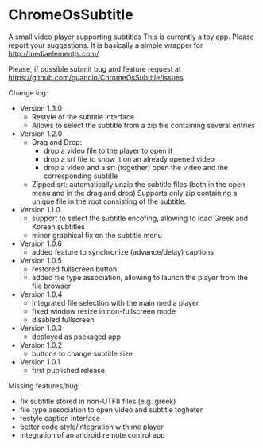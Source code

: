 ChromeOsSubtitle
================

A small video player supporting subtitles
This is currently a toy app. Please report your suggestions.
It is basically a simple wrapper for http://mediaelementjs.com/

Please, if possible submit bug and feature request at https://github.com/guancio/ChromeOsSubtitle/issues

Change log:
- Version 1.3.0
  - Restyle of the subtitle interface
  - Allows to select the subtitle from a zip file containing several entries
- Version 1.2.0
  - Drag and Drop:
    - drop a video file to the player to open it
    - drop a srt file to show it on an already opened video
    - drop a video and a srt (together) open the video and the corresponding subtitle
  - Zipped srt: automatically unzip the subtitle files (both in the open menu and in the drag and drop)
    Supports only zip containing a unique file in the root consisting of the subtitle.
- Version 1.1.0
  - support to select the subtitle encofing, allowing to load Greek and Korean subtitles
  - minor graphical fix on the subtitle menu
- Version 1.0.6
  - added feature to synchronize (advance/delay) captions
- Version 1.0.5
  - restored fullscreen button
  - added file type association, allowing to launch the player from the file browser
- Version 1.0.4
  - integrated file selection with the main media player
  - fixed window resize in non-fullscreen mode
  - disabled fullscreen   
- Version 1.0.3
  - deployed as packaged app
- Version 1.0.2
  - buttons to change subtitle size
- Version 1.0.1
  - first published release

Missing features/bug:
- fix subtitle stored in non-UTF8 files (e.g. greek)
- file type association to open video and subtitle togheter
- restyle caption interface
- better code style/integration with me player
- integration of an android remote control app
